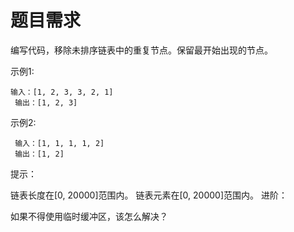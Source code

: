 # 题目需求

编写代码，移除未排序链表中的重复节点。保留最开始出现的节点。

示例1:

```
输入：[1, 2, 3, 3, 2, 1]
 输出：[1, 2, 3]
```


示例2:

```
 输入：[1, 1, 1, 1, 2]
 输出：[1, 2]
```


提示：

链表长度在[0, 20000]范围内。
链表元素在[0, 20000]范围内。
进阶：

如果不得使用临时缓冲区，该怎么解决？

